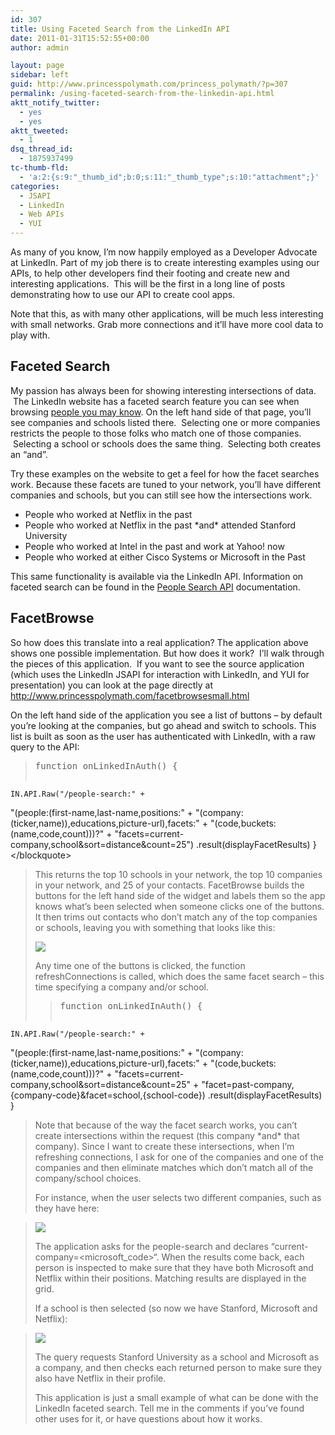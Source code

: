 ```yaml
---
id: 307
title: Using Faceted Search from the LinkedIn API
date: 2011-01-31T15:52:55+00:00
author: admin

layout: page
sidebar: left
guid: http://www.princesspolymath.com/princess_polymath/?p=307
permalink: /using-faceted-search-from-the-linkedin-api.html
aktt_notify_twitter:
  - yes
  - yes
aktt_tweeted:
  - 1
dsq_thread_id:
  - 1875937499
tc-thumb-fld:
  - 'a:2:{s:9:"_thumb_id";b:0;s:11:"_thumb_type";s:10:"attachment";}'
categories:
  - JSAPI
  - LinkedIn
  - Web APIs
  - YUI
---
```

As many of you know, I&#8217;m now happily employed as a Developer Advocate at LinkedIn. Part of my job there is to create interesting examples using our APIs, to help other developers find their footing and create new and interesting applications.  This will be the first in a long line of posts demonstrating how to use our API to create cool apps.

Note that this, as with many other applications, will be much less interesting with small networks. Grab more connections and it&#8217;ll have more cool data to play with.

## Faceted Search


  
My passion has always been for showing interesting intersections of data.  The LinkedIn website has a faceted search feature you can see when browsing [people you may know](http://www.linkedin.com/pymk-results?showMore=&trk=nmp_pymk_more). On the left hand side of that page, you&#8217;ll see companies and schools listed there.  Selecting one or more companies restricts the people to those folks who match one of those companies.  Selecting a school or schools does the same thing.  Selecting both creates an &#8220;and&#8221;.

Try these examples on the website to get a feel for how the facet searches work. Because these facets are tuned to your network, you&#8217;ll have different companies and schools, but you can still see how the intersections work.

  * People who worked at Netflix in the past
  * People who worked at Netflix in the past \*and\* attended Stanford University
  * People who worked at Intel in the past and work at Yahoo! now
  * People who worked at either Cisco Systems or Microsoft in the Past

This same functionality is available via the LinkedIn API. Information on faceted search can be found in the [People Search API](http://developer.linkedin.com/docs/DOC-1191#Facets) documentation.

## FacetBrowse

So how does this translate into a real application? The application above shows one possible implementation. But how does it work?  I&#8217;ll walk through the pieces of this application.  If you want to see the source application (which uses the LinkedIn JSAPI for interaction with LinkedIn, and YUI for presentation) you can look at the page directly at http://www.princesspolymath.com/facetbrowsesmall.html

On the left hand side of the application you see a list of buttons &#8211; by default you&#8217;re looking at the companies, but go ahead and switch to schools. This list is built as soon as the user has authenticated with LinkedIn, with a raw query to the API:

> <pre>function onLinkedInAuth() {
    IN.API.Raw("/people-search:" +
   "(people:(first-name,last-name,positions:" +
    "(company:(ticker,name)),educations,picture-url),facets:" +
    "(code,buckets:(name,code,count)))?" +
    "facets=current-company,school&sort=distance&count=25")
    .result(displayFacetResults)
}
&lt;/blockquote>
</pre>
> 
> This returns the top 10 schools in your network, the top 10 companies in your network, and 25 of your contacts. FacetBrowse builds the buttons for the left hand side of the widget and labels them so the app knows what&#8217;s been selected when someone clicks one of the buttons. It then trims out contacts who don&#8217;t match any of the top companies or schools, leaving you with something that looks like this:
> 
> ![](/defaultapp.jpg)
> 
> Any time one of the buttons is clicked, the function refreshConnections is called, which does the same facet search &#8211; this time specifying a company and/or school.
> 
> > <pre>function onLinkedInAuth() {
    IN.API.Raw("/people-search:" +
   "(people:(first-name,last-name,positions:" +
    "(company:(ticker,name)),educations,picture-url),facets:" +
    "(code,buckets:(name,code,count)))?" +
    "facets=current-company,school&sort=distance&count=25" + 
    "facet=past-company,{company-code}&#038;facet=school,{school-code})
    .result(displayFacetResults)
}</pre>
> 
> Note that because of the way the facet search works, you can&#8217;t create intersections within the request (this company \*and\* that company). Since I want to create these intersections, when I&#8217;m refreshing connections, I ask for one of the companies and one of the companies and then eliminate matches which don&#8217;t match all of the company/school choices.
> 
> For instance, when the user selects two different companies, such as they have here:
  
> ![](/microflix.jpg)
> 
> The application asks for the people-search and declares &#8220;current-company=<microsoft_code>&#8220;. When the results come back, each person is inspected to make sure that they have both Microsoft and Netflix within their positions. Matching results are displayed in the grid.
> 
> If a school is then selected (so now we have Stanford, Microsoft and Netflix):
  
> ![](/microflixford.jpg)
> 
> The query requests Stanford University as a school and Microsoft as a company, and then checks each returned person to make sure they also have Netflix in their profile.
> 
> This application is just a small example of what can be done with the LinkedIn faceted search. Tell me in the comments if you&#8217;ve found other uses for it, or have questions about how it works.